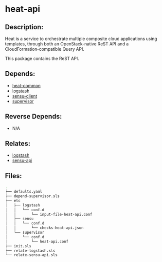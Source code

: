 # heat-api

## Description:

Heat is a service to orchestrate multiple composite cloud applications using templates, through both an OpenStack-native ReST API and a CloudFormation-compatible Query API.

This package contains the ReST API.

## Depends:

  -  [heat-common](/salt/heat-common)
  -  [logstash](/salt/logstash)
  -  [sensu-client](/salt/sensu-client)
  -  [supervisor](/salt/supervisor)

## Reverse Depends:

  -  N/A

## Relates:

  -  [logstash](/salt/logstash)
  -  [sensu-api](/salt/sensu-api)

## Files:

```bash
.
├── defaults.yaml
├── depend-supervisor.sls
├── etc
│   ├── logstash
│   │   └── conf.d
│   │       └── input-file-heat-api.conf
│   ├── sensu
│   │   └── conf.d
│   │       └── checks-heat-api.json
│   └── supervisor
│       └── conf.d
│           └── heat-api.conf
├── init.sls
├── relate-logstash.sls
└── relate-sensu-api.sls
```
